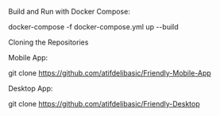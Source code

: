 
Build and Run with Docker Compose:

docker-compose -f docker-compose.yml up --build

Cloning the Repositories

Mobile App: 

git clone https://github.com/atifdelibasic/Friendly-Mobile-App

Desktop App: 

git clone https://github.com/atifdelibasic/Friendly-Desktop
